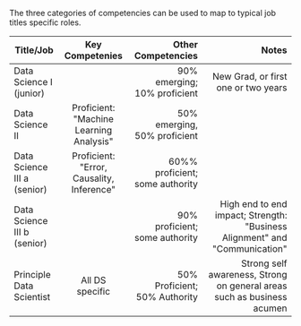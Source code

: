 The three categories of competencies can be used to map to typical job titles specific roles. 



| Title/Job                   | Key Competenies           | Other Competencies           |     Notes  |
| --------------------------- |:-------------------------:| ----------------------------:| ----------:|
| Data Science I (junior)     |                           | 90% emerging; 10% proficient |  New Grad, or first one or two years |
| Data Science II             | Proficient: "Machine Learning Analysis"      |  50% emerging, 50% proficient  |   |
| Data Science III a (senior) | Proficient: "Error, Causality, Inference" | 60%% proficient; some authority  |  | 
| Data Science III b (senior) |                           | 90% proficient; some authority  | High end to end impact; Strength: "Business Alignment" and "Communication"  | 
| Principle Data Scientist    | All DS specific | 50% Proficient; 50% Authority | Strong self awareness, Strong on general areas such as business acumen | 
